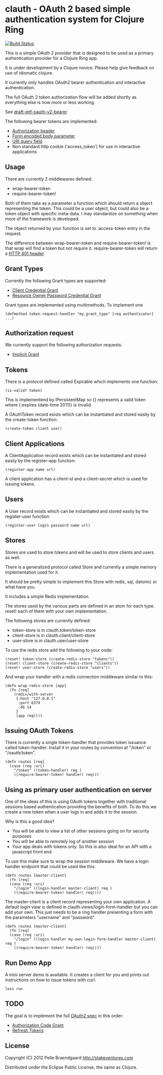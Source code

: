 # clauth - OAuth 2 based simple authentication system for Clojure Ring

[![Build Status](https://secure.travis-ci.org/pelle/clauth.png)](http://travis-ci.org/pelle/clauth)

This is a simple OAuth 2 provider that is designed to be used as a primary authentication provider for a Clojure Ring app.

It is under development by a Clojure novice. Please help give feedback on use of idiomatic clojure.

It currently only handles OAuth2 bearer authentication and interactive authentication. 

The full OAuth 2 token authorization flow will be added shortly as everything else is now more or less working.

See [draft-ietf-oauth-v2-bearer](http://tools.ietf.org/html/draft-ietf-oauth-v2-bearer-08)

The following bearer tokens are implemented:

* [Authorization header](http://tools.ietf.org/html/draft-ietf-oauth-v2-bearer-08#section-2.1)
* [Form encoded body parameter](http://tools.ietf.org/html/draft-ietf-oauth-v2-bearer-08#section-2.2)
* [URI query field](http://tools.ietf.org/html/draft-ietf-oauth-v2-bearer-08#section-2.3)
* Non standard http cookie ('access_token') for use in interactive applications

## Usage

There are currently 2 middlewares defined:

* wrap-bearer-token
* require-bearer-token!

Both of them take as a parameter a function which should return a object representing the token. This could be a user object, but could also be a token object with specific meta-data. I may standardize on something when more of the framework is developed.

The object returned by your function is set to :access-token entry in the request.

The difference between wrap-bearer-token and require-bearer-token! is that wrap will find a token but not require it. require-bearer-token will return a [HTTP 401 header](http://tools.ietf.org/html/draft-ietf-oauth-v2-bearer-08#section-2.4).

## Grant Types

Currently the following Grant types are supported:

* [Client Credential Grant](http://tools.ietf.org/html/draft-ietf-oauth-v2-25#section-4.4)
* [Resource Owner Password Credential Grant](http://tools.ietf.org/html/draft-ietf-oauth-v2-25#section-4.3)

Grant types are implemented using multimethods. To implement one 

    (defmethod token-request-handler "my_grant_type" [req authenticator] ...)

## Authorization request

We currently support the following authorization requests:

* [Implicit Grant](http://tools.ietf.org/html/draft-ietf-oauth-v2-25#section-4.2)

## Tokens

There is a protocol defined called Expirable which implements one function:

    (is-valid? token)

This is implementend by IPersistentMap so {} represents a valid token where {:expires (date-time 2011)} is invalid.

A OAuthToken record exists which can be instantiated and stored easily by the create-token function:

    (create-token client user)

## Client Applications

A ClientApplication record exists which can be instantiated and stored easily by the register-app function:

    (register-app name url)

A client application has a client-id and a client-secret which is used for issuing tokens.

## Users

A User record exists which can be instantiated and stored easily by the register-user function:

    (register-user login password name url)


## Stores

Stores are used to store tokens and will be used to store clients and users as well.

There is a generalized protocol called Store and currently a simple memory implementation used for it.

It should be pretty simple to implement this Store with redis, sql, datomic or what have you. 

It includes a simple Redis implementation.

The stores used by the various parts are defined in an atom for each type. reset! each of them with your own implementation.

The following stores are currently defined:

* token-store is in clauth.token/token-store
* client-store is in clauth.client/client-store
* user-store is in clauth.user/user-store

To use the redis store add the following to your code:

    (reset! token-store (create-redis-store "tokens"))
    (reset! client-store (create-redis-store "clients"))
    (reset! user-store (create-redis-store "users"))

And wrap your handler with a redis connection middleware similar to this: 

    (defn wrap-redis-store [app]
      (fn [req]
        (redis/with-server
         {:host "127.0.0.1"
          :port 6379
          :db 14
         }
         (app req))))

## Issuing OAuth Tokens

There is currently a single token-handler that provides token issuance called token-handler. Install it in your routes by convention at "/token" or "/oauth/token". 

    (defn routes [req]
      (case (req :uri)
        "/token" ((token-handler) req )
        ((require-bearer-token! handler) req)))

## Using as primary user authentication on server

One of the ideas of this is using OAuth tokens together with traditional sessions based authentication providing the benefits of both. To do this we create a new token when a user logs in and adds it to the session.

Why is this a good idea?

* You will be able to view a list of other sessions going on for security purposes
* You will be able to remotely log of another session
* Your app deals with tokens only. So this is also ideal for an API with a javascript front end

To use this make sure to wrap the session middleware. We have a login handler endpoint that could be used like this:

    (defn routes [master-client]
      (fn [req]
      (case (req :uri)
        "/login" ((login-handler master-client) req )
        ((require-bearer-token! handler) req))))

The master-client is a client record representing your own application. A default login view is defined in clauth.views/login-form-handler but you can add your own. This just needs to be a ring handler presenting a form with the parameters "username" and "password".

    (defn routes [master-client]
      (fn [req]
      (case (req :uri)
        "/login" ((login-handler my-own-login-form-handler master-client) req )
        ((require-bearer-token! handler) req))))

## Run Demo App

A mini server demo is available. It creates a client for you and prints out instructions on how to issue tokens with curl.

    lein run

## TODO

The goal is to implement the full [OAuth2 spec](http://tools.ietf.org/html/draft-ietf-oauth-v2-25) in this order:

* [Authorization Code Grant](http://tools.ietf.org/html/draft-ietf-oauth-v2-25#section-4.1)
* [Refresh Tokens](http://tools.ietf.org/html/draft-ietf-oauth-v2-25#section-1.5)

## License

Copyright (C) 2012 Pelle Braendgaard http://stakeventures.com

Distributed under the Eclipse Public License, the same as Clojure.
